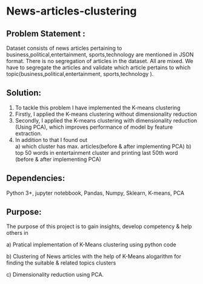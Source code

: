 # News-articles-clustering

## Problem Statement :

Dataset consists of news articles pertaining to business,political,entertainment, sports,technology are mentioned in JSON format. There is no segregation of articles in the dataset. All are mixed. We have to segregate the articles and validate which article pertains to which topic(business,political,entertainment, sports,technology ).


## Solution:

1) To tackle this problem I have implemented the K-means clustering
2) Firstly, I applied the K-means clustering without dimensionality reduction
3) Secondly, I applied the K-means clustering with dimensionality reduction (Using PCA), which improves 
 performance of model by feature extraction.
4) In addition to that I found out  
     a) which cluster has max. articles(before & after implementing PCA)
     b) top 50 words in entertainment cluster and printing last 50th word (before & after implementing PCA)
     
## Dependencies:

Python 3+,
jupyter notebbook,
Pandas,
Numpy,
Sklearn,
K-means,
PCA

## Purpose:

The purpose of this project is to gain insights, develop competency & help others in 

a) Pratical implementation of K-Means clustering using python code 

b) Clustering of News articles with the help of K-Means alogarithm for finding the suitable & related topics clusters

c) Dimensionality reduction using PCA.


